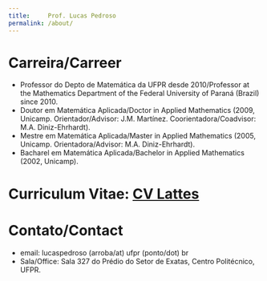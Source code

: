 ```yaml
---
title:     Prof. Lucas Pedroso
permalink: /about/
---
```

# Carreira/Carreer
- Professor do Depto de Matemática da UFPR desde 2010/Professor at the Mathematics Department of the Federal University of Paraná (Brazil) since 2010.
- Doutor em Matemática Aplicada/Doctor in Applied Mathematics (2009, Unicamp. Orientador/Advisor: J.M. Martínez. Coorientadora/Coadvisor: M.A. Diniz-Ehrhardt).
- Mestre em Matemática Aplicada/Master in Applied Mathematics (2005, Unicamp. Orientadora/Advisor: M.A. Diniz-Ehrhardt).
- Bacharel em Matemática Aplicada/Bachelor in Applied Mathematics (2002, Unicamp).

# Curriculum Vitae: [CV Lattes](http://lattes.cnpq.br/0906070603571189)

# Contato/Contact
- email: lucaspedroso (arroba/at) ufpr (ponto/dot) br
- Sala/Office: Sala 327 do Prédio do Setor de Exatas, Centro Politécnico, UFPR.
